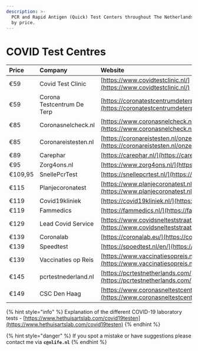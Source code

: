 ```yaml
---
description: >-
  PCR and Rapid Antigen (Quick) Test Centers throughout The Netherlands sorted
  by price.
---
```


# COVID Test Centres

| **Price** | Company | Website |
| :--- | :--- | :--- |
| €59 | Covid Test Clinic | [https://www.covidtestclinic.nl/](https://www.covidtestclinic.nl/) |
| €59 | Corona Testcentrum De Terp | [https://coronatestcentrumdeterp.nl/](https://coronatestcentrumdeterp.nl/) |
| €85 | Coronasnelcheck.nl | [https://www.coronasnelcheck.nl/pcr-test/](https://www.coronasnelcheck.nl/pcr-test/) |
| €85 | Coronareistesten.nl | [https://coronareistesten.nl/onze-testen/pcr-test/](https://coronareistesten.nl/onze-testen/pcr-test/) |
| €89 | Carephar | [https://carephar.nl/](https://carephar.nl/) |
| €95 | Zorg4ons.nl | [https://www.zorg4ons.nl/](https://www.zorg4ons.nl/) |
| €109,95 | SnellePcrTest  | [https://snellepcrtest.nl/](https://snellepcrtest.nl/) |
| €115 | Planjecoronatest | [https://www.planjecoronatest.nl/](https://www.planjecoronatest.nl/) |
| €119 | Covid19kliniek | [https://covid19kliniek.nl/](https://covid19kliniek.nl/) |
| €119 | Fammedics | [https://fammedics.nl/](https://fammedics.nl/) |
| €129 | Lead Covid Service | [https://www.covidsnelteststraat.nl/](https://www.covidsnelteststraat.nl/) |
| €139 | Coronalab | [https://coronalab.eu/](https://coronalab.eu/) |
| €139 | Speedtest | [https://spoedtest.nl/en/](https://spoedtest.nl/en/) |
| €139 | Vaccinaties op Reis | [https://www.vaccinatiesopreis.nl/](https://www.vaccinatiesopreis.nl/) |
| €145 | pcrtestnederland.nl | [https://pcrtestnetherlands.com/](https://pcrtestnetherlands.com/) |
| €149 | CSC Den Haag | [https://www.coronasneltestcentrumdenhaag.nl/testaanbod/](https://www.coronasneltestcentrumdenhaag.nl/testaanbod/) |

{% hint style="info" %}
Explanation of the different COVID-19 laboratory tests - [https://www.hethuisartslab.com/covid19testen](https://www.hethuisartslab.com/covid19testen) 
{% endhint %}

{% hint style="danger" %}
If you spot a mistake or have suggestions please contact me via **`c@nlife.nl`**
{% endhint %}



